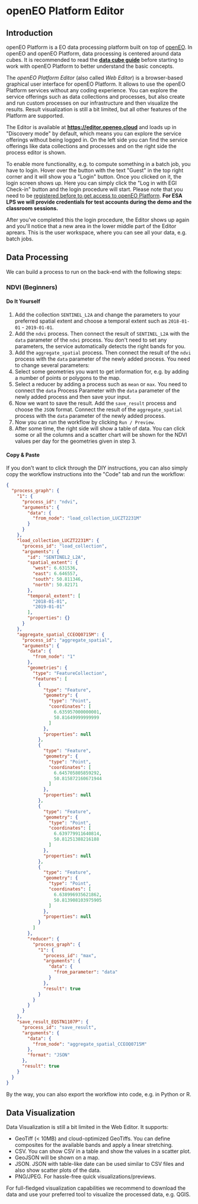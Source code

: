 # openEO Platform Editor

## Introduction

openEO Platform is a EO data processing platform built on top of [openEO](https://openeo.org).
In openEO and openEO Platform, data processing is centered around data cubes.
It is recommended to read the **[data cube guide](https://openeo.org/documentation/1.0/datacubes.html)** before starting to work with openEO Platform to better understand the basic concepts.

The *openEO Platform Editor* (also called *Web Editor*) is a browser-based graphical user interface for openEO Platform.
It allows to use the openEO Platform services without any coding experience.
You can explore the service offerings such as data collections and processes, but also create and run custom processes on our infrastructure and then visualize the results.
Result visualization is still a bit limited, but all other features of the Platform are supported.

The Editor is available at **<https://editor.openeo.cloud>** and loads up in "Discovery mode" by default, which means you can explore the service offerings without being logged in.
On the left side you can find the service offerings like data collections and processes and on the right side the process editor is shown.

To enable more functionality, e.g. to compute something in a batch job, you have to login.
Hover over the button with the text "Guest" in the top right corner and it will show you a "Login" button.
Once you clicked on it, the login screen shows up. Here you can simply click the "Log in with EGI Check-in" button and the login procedure will start.
Please note that you need to be [registered before to get access to openEO Platform](https://openeo.cloud/#plans). 
**For ESA LPS we will provide credentials for test accounts during the demo and the classroom sessions.**

After you've completed this the login procedure, the Editor shows up again and you'll notice that a new area in the lower middle part of the Editor aprears.
This is the user workspace, where you can see all your data, e.g. batch jobs.

## Data Processing

We can build a process to run on the back-end with the following steps:

### NDVI (Beginners)

#### Do It Yourself

1. Add the collection `SENTINEL_L2A` and change the parameters to your preferred spatial extent and choose a temporal extent such as `2018-01-01` - `2019-01-01`.
2. Add the `ndvi` process. Then connect the result of `SENTINEL_L2A` with the `data` parameter of the `ndvi` process. You don't need to set any parameters, the service automatically detects the right bands for you.
3. Add the `aggregate_spatial` process. Then connect the result of the `ndvi` process with the `data` parameter of the newly added process. You need to change several parameters:
  1. Select some geometries you want to get information for, e.g. by adding a number of points or polygons to the map.
  2. Select a reducer by adding a process such as `mean` or `max`. You need to connect the `data` Process Parameter with the `data` parameter of the newly added process and then save your input.
4. Now we want to save the result. Add the `save_result` process and choose the `JSON` format. Connect the result of the `aggregate_spatial` process with the `data` parameter of the newly added process.
5. Now you can run the workflow by clicking `Run / Preview`.
6. After some time, the right side will show a table of data. You can click some or all the columns and a scatter chart will be shown for the NDVI values per day for the geometries given in step 3.

#### Copy & Paste

If you don't want to click through the DIY instructions, you can also simply copy the workflow instructions into the "Code" tab and run the workflow:

```json
{
  "process_graph": {
    "1": {
      "process_id": "ndvi",
      "arguments": {
        "data": {
          "from_node": "load_collection_LUCZT2231M"
        }
      }
    },
    "load_collection_LUCZT2231M": {
      "process_id": "load_collection",
      "arguments": {
        "id": "SENTINEL2_L2A",
        "spatial_extent": {
          "west": 6.631536,
          "east": 6.646557,
          "south": 50.811346,
          "north": 50.82171
        },
        "temporal_extent": [
          "2018-01-01",
          "2019-01-01"
        ],
        "properties": {}
      }
    },
    "aggregate_spatial_CCEOQ0715M": {
      "process_id": "aggregate_spatial",
      "arguments": {
        "data": {
          "from_node": "1"
        },
        "geometries": {
          "type": "FeatureCollection",
          "features": [
            {
              "type": "Feature",
              "geometry": {
                "type": "Point",
                "coordinates": [
                  6.635957000000001,
                  50.81649999999999
                ]
              },
              "properties": null
            },
            {
              "type": "Feature",
              "geometry": {
                "type": "Point",
                "coordinates": [
                  6.645705805859292,
                  50.815872160671944
                ]
              },
              "properties": null
            },
            {
              "type": "Feature",
              "geometry": {
                "type": "Point",
                "coordinates": [
                  6.639779911640814,
                  50.81251388216188
                ]
              },
              "properties": null
            },
            {
              "type": "Feature",
              "geometry": {
                "type": "Point",
                "coordinates": [
                  6.638996935621862,
                  50.813908103975905
                ]
              },
              "properties": null
            }
          ]
        },
        "reducer": {
          "process_graph": {
            "1": {
              "process_id": "max",
              "arguments": {
                "data": {
                  "from_parameter": "data"
                }
              },
              "result": true
            }
          }
        }
      }
    },
    "save_result_EQSTN1107P": {
      "process_id": "save_result",
      "arguments": {
        "data": {
          "from_node": "aggregate_spatial_CCEOQ0715M"
        },
        "format": "JSON"
      },
      "result": true
    }
  }
}
```

By the way, you can also export the workflow into code, e.g. in Python or R.

## Data Visualization

Data Visualization is still a bit limited in the Web Editor. It supports:

- GeoTiff (< 10MB) and cloud-optimized GeoTiffs. You can define composites for the available bands and apply a linear stretching.
- CSV. You can show CSV in a table and show the values in a scatter plot.
- GeoJSON will be shown on a map.
- JSON. JSON with table-like date can be used similar to CSV files and also show scatter plots of the data.
- PNG/JPEG. For hassle-free quick visualizations/previews.

For full-fledged visualization capabilities we recommend to download the data and use your preferred tool to visualize the processed data, e.g. QGIS.
